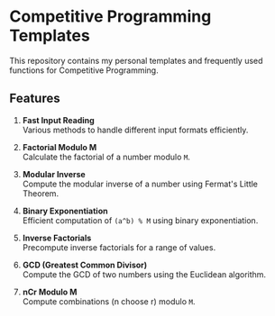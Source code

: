 # Competitive Programming Templates

This repository contains my personal templates and frequently used functions for Competitive Programming.
## Features

1. **Fast Input Reading**  
   Various methods to handle different input formats efficiently.

2. **Factorial Modulo M**  
   Calculate the factorial of a number modulo `M`.

3. **Modular Inverse**  
   Compute the modular inverse of a number using Fermat's Little Theorem.

4. **Binary Exponentiation**  
   Efficient computation of `(a^b) % M` using binary exponentiation.

5. **Inverse Factorials**  
   Precompute inverse factorials for a range of values.

6. **GCD (Greatest Common Divisor)**  
   Compute the GCD of two numbers using the Euclidean algorithm.

7. **nCr Modulo M**  
   Compute combinations (n choose r) modulo `M`.
